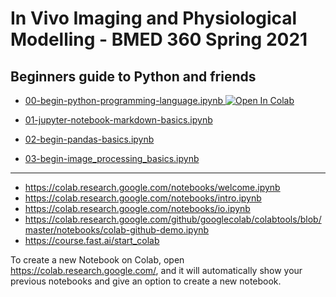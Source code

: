 # In Vivo Imaging and Physiological Modelling - BMED 360 Spring 2021


## Beginners guide to Python and friends


- [00-begin-python-programming-language.ipynb](./00-begin-python-programming-language.ipynb)<a href="https://colab.research.google.com/github/computational-medicine/BMED360-2021/blob/main/Lab0-beginners-guide/00-begin-python-programming-language.ipynb">
  <img src="https://colab.research.google.com/assets/colab-badge.svg" alt="Open In Colab"/>
</a>


- [01-jupyter-notebook-markdown-basics.ipynb](./01-jupyter-notebook-markdown-basics.ipynb)



- [02-begin-pandas-basics.ipynb](./02-begin-pandas-basics.ipynb)


- [03-begin-image_processing_basics.ipynb](./03-begin-image_processing_basics.ipynb)


------

- https://colab.research.google.com/notebooks/welcome.ipynb
- https://colab.research.google.com/notebooks/intro.ipynb
- https://colab.research.google.com/notebooks/io.ipynb
- https://colab.research.google.com/github/googlecolab/colabtools/blob/master/notebooks/colab-github-demo.ipynb
- https://course.fast.ai/start_colab

To create a new Notebook on Colab, open https://colab.research.google.com/, and it will automatically show your previous notebooks and give an option to create a new notebook.
